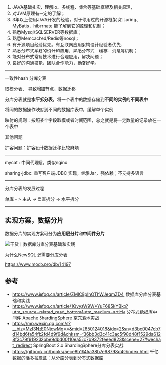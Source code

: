 1. JAVA基础扎实，理解io、多线程、集合等基础框架及相关原理，
2. 对JVM原理有一定的了解；
3. 3年以上使用JAVA开发的经验，对于你用过的开源框架 如 spring、MyBatis，hibernate 能了解到它的原理和机制；
4. 熟悉Mysql/SQLSERVER等数据库；
5. 熟悉Memcached/Redis等nosql；
6. 有开源项目经验优先。有互联网应用架构设计经验者优先.
7. 熟悉分布式系统的设计和应用，熟悉分布式、缓存、消息等机制；
8. 能对分布式常用技术进行合理应用，解决问题；
9. 良好的沟通技能，团队合作能力，勤奋好学。

---



一致性hash 分库分表

取模分表、 导致增加节点，数据迁移

分库分表就是**水平拆分表**，将一个表中的数据存储到**不同的实例**的**不同表中**

将同的数据操作映射到不同的数据库表中，缓解单个实例

映射的规则：按照某个字段取模或者时间范围，总之就是将一定数量的记录放在一个表中

其他问题

扩容问题：扩容设计数据迁移比较麻烦

---



mycat : 中间代理层，类似nginx

sharing-jdbc: 重写客户端JDBC 实现，继承Jar，强依赖；不支持多语言



---

分库分表的发展过程

单库 - > 主从 -> 垂直拆分 -> 水平拆分

---

## 实现方案，数据分片

数据分片的实现方案可分为**应用层分片**和**中间件分片**



![干货丨数据库分库分表基础和实践](https://static001.infoq.cn/resource/image/d1/e1/d14b4a32f932fc00acd4bb7b29d9f7e1.png)

为什么NewSQL 还需要分库分表

https://www.modb.pro/db/14197



## 参考

- https://www.infoq.cn/article/ZMlCBpIhOThWJeqmZD4I  数据库分库分表基础和实践
- https://www.infoq.cn/article/1QvyzW9W*YuF685kYBkq?utm_source=related_read_bottom&utm_medium=article 分布式数据库中间件 Apache ShardingSphere 京东落地实战
- https://mp.weixin.qq.com/s?__biz=MzI3NzE0NjcwMg==&mid=2650124018&idx=2&sn=d3bc0047cb7d14bd6fa54fb2fd4d9f9d&chksm=f36bb3d3c41c3ac5f98d48f1529da6128f3c79f919232bbe9dbd00f10ea53c7b9372feeed823&scene=27#wechat_redirect SpringBoot 2.x ShardingSphere分库分表实战
- https://gitbook.cn/books/5ece8b1645a38b7e98798d40/index.html  千亿数据的潘多拉魔盒：从分库分表到分布式数据库